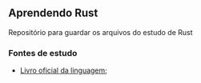 ## Aprendendo Rust

Repositório para guardar os arquivos do estudo de Rust

### Fontes de estudo

- [Livro oficial da linguagem](https://doc.rust-lang.org/book/title-page.html);

